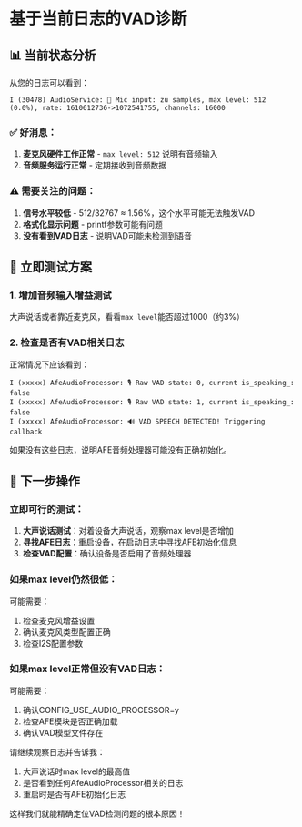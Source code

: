 # 基于当前日志的VAD诊断

## 📊 当前状态分析

从您的日志可以看到：

```
I (30478) AudioService: 🎤 Mic input: zu samples, max level: 512 (0.0%), rate: 1610612736->1072541755, channels: 16000
```

### ✅ 好消息：
1. **麦克风硬件工作正常** - `max level: 512` 说明有音频输入
2. **音频服务运行正常** - 定期接收到音频数据

### ⚠️ 需要关注的问题：
1. **信号水平较低** - 512/32767 ≈ 1.56%，这个水平可能无法触发VAD
2. **格式化显示问题** - printf参数可能有问题
3. **没有看到VAD日志** - 说明VAD可能未检测到语音

## 🔧 立即测试方案

### 1. 增加音频输入增益测试
大声说话或者靠近麦克风，看看`max level`能否超过1000（约3%）

### 2. 检查是否有VAD相关日志
正常情况下应该看到：
```
I (xxxxx) AfeAudioProcessor: 🎙️ Raw VAD state: 0, current is_speaking_: false
I (xxxxx) AfeAudioProcessor: 🎙️ Raw VAD state: 1, current is_speaking_: false  
I (xxxxx) AfeAudioProcessor: 🔊 VAD SPEECH DETECTED! Triggering callback
```

如果没有这些日志，说明AFE音频处理器可能没有正确初始化。

## 🎯 下一步操作

### 立即可行的测试：
1. **大声说话测试**：对着设备大声说话，观察max level是否增加
2. **寻找AFE日志**：重启设备，在启动日志中寻找AFE初始化信息
3. **检查VAD配置**：确认设备是否启用了音频处理器

### 如果max level仍然很低：
可能需要：
1. 检查麦克风增益设置
2. 确认麦克风类型配置正确
3. 检查I2S配置参数

### 如果max level正常但没有VAD日志：
可能需要：
1. 确认CONFIG_USE_AUDIO_PROCESSOR=y
2. 检查AFE模块是否正确加载
3. 确认VAD模型文件存在

请继续观察日志并告诉我：
1. 大声说话时max level的最高值
2. 是否看到任何AfeAudioProcessor相关的日志
3. 重启时是否有AFE初始化日志

这样我们就能精确定位VAD检测问题的根本原因！
